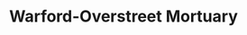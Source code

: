 ---
title: "Warford-Overstreet Mortuary"
url: /amarillo/warford-overstreet-mortuary/
shop: funeral directors
---